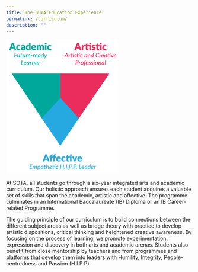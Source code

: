```yaml
---
title: The SOTA Education Experience
permalink: /curriculum/
description: ""
---
```

<img style="width:60%" src="/images/sota-education-experience-2020.png">
		 
At SOTA, all students go through a six-year integrated arts and academic curriculum. Our holistic approach ensures each student acquires a valuable set of skills that span the academic, artistic and affective. The programme culminates in an International Baccalaureate (IB) Diploma or an IB Career-related Programme.  
  
The guiding principle of our curriculum is to build connections between the different subject areas as well as bridge theory with practice to develop artistic dispositions, critical thinking and heightened creative awareness. By focusing on the process of learning, we promote experimentation, expression and discovery in both arts and academic arenas. Students also benefit from close mentorship by teachers and from programmes and platforms that develop them into leaders with Humility, Integrity, People-centredness and Passion (H.I.P.P).